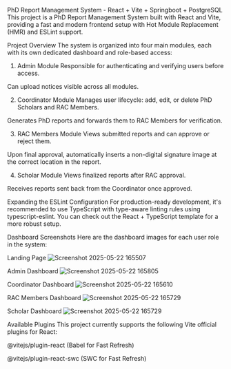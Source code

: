 PhD Report Management System - React + Vite + Springboot + PostgreSQL
This project is a PhD Report Management System built with React and Vite, providing a fast and modern frontend setup with Hot Module Replacement (HMR) and ESLint support.

Project Overview
The system is organized into four main modules, each with its own dedicated dashboard and role-based access:

1. Admin Module
Responsible for authenticating and verifying users before access.

Can upload notices visible across all modules.

2. Coordinator Module
Manages user lifecycle: add, edit, or delete PhD Scholars and RAC Members.

Generates PhD reports and forwards them to RAC Members for verification.

3. RAC Members Module
Views submitted reports and can approve or reject them.

Upon final approval, automatically inserts a non-digital signature image at the correct location in the report.

4. Scholar Module
Views finalized reports after RAC approval.

Receives reports sent back from the Coordinator once approved.

Expanding the ESLint Configuration
For production-ready development, it's recommended to use TypeScript with type-aware linting rules using typescript-eslint. You can check out the React + TypeScript template for a more robust setup.

Dashboard Screenshots
Here are the dashboard images for each user role in the system:

Landing Page 
![Screenshot 2025-05-22 165507](https://github.com/user-attachments/assets/1248df7f-1ce4-4909-8f34-5667fe79135a)


Admin Dashboard
![Screenshot 2025-05-22 165805](https://github.com/user-attachments/assets/bdc362d9-7c88-4599-aa1b-44cef75f3a1b)

Coordinator Dashboard
![Screenshot 2025-05-22 165610](https://github.com/user-attachments/assets/0182e607-351b-454b-8b5a-f0e163fa5587)


RAC Members Dashboard
![Screenshot 2025-05-22 165729](https://github.com/user-attachments/assets/ab433946-c8cc-4405-b056-102495e3c931)


Scholar Dashboard
![Screenshot 2025-05-22 165729](https://github.com/user-attachments/assets/4fc5ffef-0bee-4c40-844c-ad1e90fbf078)


Available Plugins
This project currently supports the following Vite official plugins for React:

@vitejs/plugin-react (Babel for Fast Refresh)

@vitejs/plugin-react-swc (SWC for Fast Refresh)
